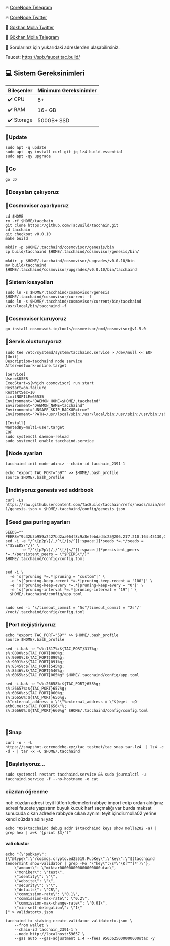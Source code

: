 



🔥 [CoreNode Telegram](https://t.me/corenode)

🔥 [CoreNode Twitter](https://twitter.com/corenodehq)

💬 [Gökhan Molla Twitter](https://twitter.com/gokhan_molla)

💬 [Gökhan Molla Telegram](https://t.me/gokhan_molla)

💬 Sorularınız için yukarıdaki adreslerden ulaşabilirsiniz.


Faucet: https://spb.faucet.tac.build/


 ## 💻 Sistem Gereksinimleri
| Bileşenler | Minimum Gereksinimler | 
| ------------ | ------------ |
| ✔️ CPU |	8+ |
| ✔️ RAM	| 16+ GB |
| ✔️ Storage	| 500GB+ SSD |


### 🚧Update
```
sudo apt -q update
sudo apt -qy install curl git jq lz4 build-essential
sudo apt -qy upgrade
```
### 🚧Go
```
go :D
```




### 🚧Dosyaları çekıyoruz
### 🚧Cosmovisor ayarlıyoruz
```
cd $HOME
rm -rf $HOME/tacchain
git clone https://github.com/TacBuild/tacchain.git
cd tacchain
git checkout v0.0.10
make build
```
```
mkdir -p $HOME/.tacchaind/cosmovisor/genesis/bin
cp build/tacchaind $HOME/.tacchaind/cosmovisor/genesis/bin/
```
```
mkdir -p $HOME/.tacchaind/cosmovisor/upgrades/v0.0.10/bin
mv build/tacchaind $HOME/.tacchaind/cosmovisor/upgrades/v0.0.10/bin/tacchaind
```
### 🚧Sistem kısayolları
```
sudo ln -s $HOME/.tacchaind/cosmovisor/genesis $HOME/.tacchaind/cosmovisor/current -f
sudo ln -s $HOME/.tacchaind/cosmovisor/current/bin/tacchaind /usr/local/bin/tacchaind -f
```

### 🚧Cosmovisor kuruyoruz
```
go install cosmossdk.io/tools/cosmovisor/cmd/cosmovisor@v1.5.0
```
### 🚧Servis olusturuyoruz
```
sudo tee /etc/systemd/system/tacchaind.service > /dev/null << EOF
[Unit]
Description=tacchaind node service
After=network-online.target

[Service]
User=$USER
ExecStart=$(which cosmovisor) run start
Restart=on-failure
RestartSec=10
LimitNOFILE=65535
Environment="DAEMON_HOME=$HOME/.tacchaind"
Environment="DAEMON_NAME=tacchaind"
Environment="UNSAFE_SKIP_BACKUP=true"
Environment="PATH=/usr/local/sbin:/usr/local/bin:/usr/sbin:/usr/bin:/sbin:/bin:/usr/games:/usr/local/games:/snap/bin:$HOME/.tacchaind/cosmovisor/current/bin"

[Install]
WantedBy=multi-user.target
EOF
sudo systemctl daemon-reload
sudo systemctl enable tacchaind.service
```

### 🚧Node ayarları
```
tacchaind init node-adınız --chain-id tacchain_2391-1
```
```
echo "export TAC_PORT="59"" >> $HOME/.bash_profile
source $HOME/.bash_profile
```

### 🚧indiriyoruz genesis ved addrbook
```
curl -Ls https://raw.githubusercontent.com/TacBuild/tacchain/refs/heads/main/networks/tacchain_2391-1/genesis.json > $HOME/.tacchaind/config/genesis.json
```
### 🚧Seed gas puring ayarları
```
SEEDS=""
PEERS="9c32b3b959a2427bd2aa064f8c9a8efebdad4c23@206.217.210.164:45130,04a2152eed9f73dc44779387a870ea6480c41fe7@206.217.210.164:45140,5aaaf8140262d7416ac53abe4e0bd13b0f582168@23.92.177.41:45110,ddb3e8b8f4d051e914686302dafc2a73adf9b0d2@23.92.177.41:45120"
sed -i -e "/^\[p2p\]/,/^\[/{s/^[[:space:]]*seeds *=.*/seeds = \"$SEEDS\"/}" \
       -e "/^\[p2p\]/,/^\[/{s/^[[:space:]]*persistent_peers *=.*/persistent_peers = \"$PEERS\"/}" $HOME/.tacchaind/config/config.toml


sed -i \
  -e 's|^pruning *=.*|pruning = "custom"|' \
  -e 's|^pruning-keep-recent *=.*|pruning-keep-recent = "100"|' \
  -e 's|^pruning-keep-every *=.*|pruning-keep-every = "0"|' \
  -e 's|^pruning-interval *=.*|pruning-interval = "19"|' \
  $HOME/.tacchaind/config/app.toml


sudo sed -i 's/timeout_commit = "5s"/timeout_commit = "2s"/' /root/.tacchaind/config/config.toml

```
### 🚧Port değiştiriyoruz
```
echo "export TAC_PORT="59"" >> $HOME/.bash_profile
source $HOME/.bash_profile

sed -i.bak -e "s%:1317%:${TAC_PORT}317%g;
s%:8080%:${TAC_PORT}080%g;
s%:9090%:${TAC_PORT}090%g;
s%:9091%:${TAC_PORT}091%g;
s%:8545%:${TAC_PORT}545%g;
s%:8546%:${TAC_PORT}546%g;
s%:6065%:${TAC_PORT}065%g" $HOME/.tacchaind/config/app.toml

sed -i.bak -e "s%:26658%:${TAC_PORT}658%g;
s%:26657%:${TAC_PORT}657%g;
s%:6060%:${TAC_PORT}060%g;
s%:26656%:${TAC_PORT}656%g;
s%^external_address = \"\"%external_address = \"$(wget -qO- eth0.me):${TAC_PORT}656\"%;
s%:26660%:${TAC_PORT}660%g" $HOME/.tacchaind/config/config.toml



```
### 🚧Snap
```
curl -o - -L https://snapshot.corenodehq.xyz/tac_testnet/tac_snap.tar.lz4  | lz4 -c -d - | tar -x -C $HOME/.tacchaind
```
### 🚧Başlatıyoruz...
```
sudo systemctl restart tacchaind.service && sudo journalctl -u tacchaind.service -f --no-hostname -o cat
```
### cüzdan öğrenme
not: cüzdan adresi teyit lütfen keliemeleri rabbye import edip ordan aldığınız adresi faucete yapıstırın buyuk kucuk harf saçmalığı var burda maksat sunucuda cıkan adresle rabbyde cıkan aynımı teyit içindir.molla02 yerine kendi cüzdan adını yaz
```
echo "0x$(tacchaind debug addr $(tacchaind keys show molla202 -a) | grep hex | awk '{print $3}')"
```
#### vali olustur
```
echo "{\"pubkey\":{\"@type\":\"/cosmos.crypto.ed25519.PubKey\",\"key\":\"$(tacchaind tendermint show-validator | grep -Po '\"key\":\s*\"\K[^"]*')\"},
    \"amount\": \"miktar000000000000000000utac\",
    \"moniker\": \"test\",
    \"identity\": \"\",
    \"website\": \"\",
    \"security\": \"\",
    \"details\": \"CR\",
    \"commission-rate\": \"0.1\",
    \"commission-max-rate\": \"0.2\",
    \"commission-max-change-rate\": \"0.01\",
    \"min-self-delegation\": \"1\"
}" > validatortx.json
```
```
tacchaind tx staking create-validator validatortx.json \
    --from wallet \
    --chain-id tacchain_2391-1 \
    --node http://localhost:59657 \
    --gas auto --gas-adjustment 1.4 --fees 9503625000000000utac -y
```
